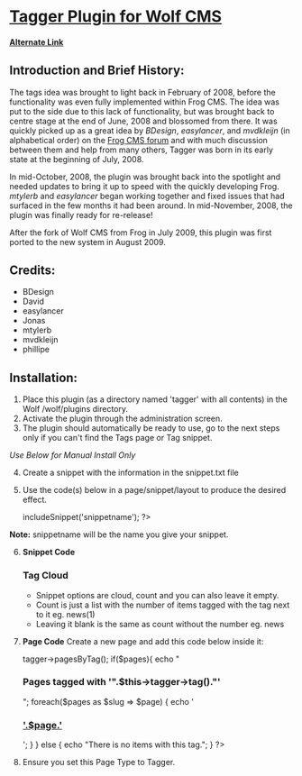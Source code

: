 # [Tagger Plugin for Wolf CMS](http://www.tbeckett.net/articles/plugins/tagger.xhtml)
#### [Alternate Link](http://thehub.silentworks.co.uk/plugins/frog-cms/tagger.html)

## Introduction and Brief History:

The tags idea was brought to light back in February of 2008, before the functionality was even fully implemented within Frog CMS.  The idea was put to the side due to this lack of functionality, but was brought back to centre stage at the end of June, 2008 and blossomed from there.  It was quickly picked up as a great idea by _BDesign_, _easylancer_, and _mvdkleijn_ (in alphabetical order) on the [Frog CMS forum](http://forum.madebyfrog.com/topic/180) and with much discussion between them and help from many others, Tagger was born in its early state at the beginning of July, 2008.

In mid-October, 2008, the plugin was brought back into the spotlight and needed updates to bring it up to speed with the quickly developing Frog.  _mtylerb_ and _easylancer_ began working together and fixed issues that had surfaced in the few months it had been around.  In mid-November, 2008, the plugin was finally ready for re-release!

After the fork of Wolf CMS from Frog in July 2009, this plugin was first ported to the new system in August 2009.

## Credits:

* BDesign
* David
* easylancer
* Jonas
* mtylerb
* mvdkleijn
* phillipe

## Installation:

1. Place this plugin (as a directory named 'tagger' with all contents) in the Wolf /wolf/plugins directory.
2. Activate the plugin through the administration screen.
3. The plugin should automatically be ready to use, go to the next steps only if you can't find the Tags page or Tag snippet.

_Use Below for Manual Install Only_

4. Create a snippet with the information in the snippet.txt file
5. Use the code(s) below in a page/snippet/layout to produce the desired effect.

    <?php $this->includeSnippet('snippetname'); ?>

__Note:__ snippetname will be the name you give your snippet.

6. __Snippet Code__

    <h3>Tag Cloud</h3>
    <ul id="tagger">
    <?php tagger('cloud'); ?>
    </ul>

    * Snippet options are cloud, count and you can also leave it empty.
    * Count is just a list with the number of items tagged with the tag next to it eg. news(1)
    * Leaving it blank is the same as count without the number eg. news

7. __Page Code__
Create a new page and add this code below inside it:

    <?php
    $pages = $this->tagger->pagesByTag();
    if($pages){
    echo "<h3>Pages tagged with '".$this->tagger->tag()."'</h3>";
          foreach($pages as $slug => $page)
    {
    		echo '<h3><a href="'.$slug.'">'.$page.'</a></h3>';
    	}
    } else {
    	echo "There is no items with this tag.";
    }
    ?>

8. Ensure you set this Page Type to Tagger.
